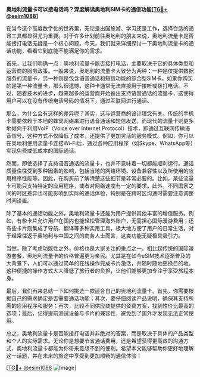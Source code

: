 **奥地利流量卡可以接电话吗？深度解读奥地利SIM卡的通信功能[[TG💪+ @esim1088](https://t.me/s/esim1088)]**

在当今这个高度数字化的世界里，无论是出国旅游、学习还是工作，选择合适的通讯工具都显得尤为重要。对于许多计划前往奥地利的朋友来说，奥地利流量卡是否能接打电话无疑是一个核心问题。今天，我们就来详细探讨一下奥地利流量卡的通话功能，看看它到底能不能满足你的需求。

首先，让我们明确一点：奥地利流量卡能否接打电话，主要取决于它的具体类型和运营商的服务政策。一般来说，奥地利的流量卡大致分为两种：一种是仅提供数据服务的流量卡，另一种则是包含语音通话和短信功能的综合型SIM卡。如果你购买的是第一种流量卡，那么很遗憾，这种卡通常无法直接用于接听或拨打电话。不过，随着技术的进步，越来越多的运营商开始推出支持语音通话的流量卡，这使得用户可以在没有传统电话号码的情况下，通过互联网进行通话。

那么，为什么会有这样的差异呢？其实，这与运营商的设计理念有关。传统的手机卡需要依赖于本地的蜂窝网络来进行语音通话和短信发送，而现代的流量卡则更多地倾向于利用VoIP（Voice over Internet Protocol）技术，即通过互联网传输语音信号。这种方式不仅降低了成本，还提供了更加灵活的服务模式。例如，你可以在奥地利使用流量卡连接Wi-Fi后，通过各种应用程序（如Skype、WhatsApp等）实现免费或低成本的国际通话。

然而，即使选择了支持语音通话的流量卡，也并不意味着一切都能顺利运行。通话质量往往受到多种因素的影响，包括当地的网络环境、设备兼容性以及所使用的应用程序性能等。因此，在购买前了解清楚这些细节是非常必要的。比如，某些流量卡可能只支持特定的应用程序，或者对网络速度有一定的要求。此外，不同国家之间的时区差异也可能影响到实际的通话体验，特别是在跨时区沟通时需要注意调整时间设置。

除了基本的通话功能之外，奥地利流量卡还能为用户提供其他丰富的增值服务。例如，有些卡片允许用户在国内也能轻松管理海外账户，无需担心国际漫游费用；还有些卡片则集成了导航、翻译等多种实用工具，极大地方便了用户的日常生活。对于经常往返于奥地利与中国之间的商务人士而言，这类功能无疑极具吸引力。

当然，除了考虑功能性之外，价格也是大家关注的重点之一。相比起传统的国际漫游套餐，奥地利流量卡的价格普遍更为亲民。尤其是在如今eSIM技术逐渐普及的大背景下，人们可以通过简单的在线操作完成卡片激活，并随时随地更换目的地。这种便捷的操作方式大大降低了旅行者的负担，让他们能够更加专注于享受旅程本身。

最后，我们再来总结一下如何挑选一款适合自己的奥地利流量卡。首先，你需要根据自己的需求确定是否需要通话功能；其次，要仔细阅读产品说明，确保其支持所需的应用程序和服务；再次，比较不同供应商提供的资费方案，找到性价比最高的选项；最后，记得提前测试设备与卡片的兼容性，避免到了国外才发现无法正常使用。

总之，奥地利流量卡是否能接打电话并非绝对的答案，而是取决于具体的产品类型和个人的实际需求。无论你是想要节省通话费用，还是希望获得更高效的沟通方式，奥地利流量卡都能为你带来意想不到的便利。希望本文能够帮助你更好地理解这一话题，并在未来的旅途中享受到更加顺畅的通信体验！

[[TG💪+ @esim1088](https://t.me/s/esim1088) ![Image](https://i.postimg.cc/4NQfJmqS/Snipaste-2025-05-13-00-14-12.png)]